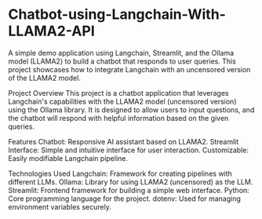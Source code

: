 # Chatbot-using-Langchain-With-LLAMA2-API

A simple demo application using Langchain, Streamlit, and the Ollama model (LLAMA2) to build a chatbot that responds to user queries. This project showcases how to integrate Langchain with an uncensored version of the LLAMA2 model.

Project Overview
This project is a chatbot application that leverages Langchain's capabilities with the LLAMA2 model (uncensored version) using the Ollama library. It is designed to allow users to input questions, and the chatbot will respond with helpful information based on the given queries.

Features
Chatbot: Responsive AI assistant based on LLAMA2.
Streamlit Interface: Simple and intuitive interface for user interaction.
Customizable: Easily modifiable Langchain pipeline.

Technologies Used
Langchain: Framework for creating pipelines with different LLMs.
Ollama: Library for using LLAMA2 (uncensored) as the LLM.
Streamlit: Frontend framework for building a simple web interface.
Python: Core programming language for the project.
dotenv: Used for managing environment variables securely.

